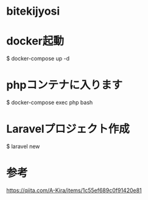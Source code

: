 # bitekijyosi

# docker起動
$ docker-compose up -d

# phpコンテナに入ります
$ docker-compose exec php bash

# Laravelプロジェクト作成
$ laravel new


# 参考
https://qiita.com/A-Kira/items/1c55ef689c0f91420e81